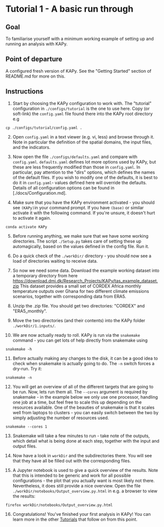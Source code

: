 # Tutorial 1 - A basic run through

## Goal

To familiarise yourself with a minimum working example of setting up and running an analysis with KAPy.

## Point of departure

A configured fresh version of KAPy. See the "Getting Started" section of README.md for more on this.

## Instructions

1. Start by choosing the KAPy configuration to work with. The "tutorial" configuration in `./configs/tutorial` is the one to use here. Copy (or soft-link) the `config.yaml` file found there into the KAPy root directory e.g

```
cp ./configs/tutorial/config.yaml .
```

2. Open `config.yaml` in a text viewer (e.g. vi, less) and browse through it. Note in particular the definition of the spatial domains, the input files, and the indicators. 

3. Now open the file `./configs/defaults.yaml` and compare with `config.yaml`. `defaults.yaml` defines lot more options used by KAPy, but these are less frequently modified than those in `config.yaml`. In particular, pay attention to the "dirs" options, which defines the names of the default files. If you wish to modify one of the defaults, it is best to do it in `config.yaml`- values defined here will override the defaults. Details of all configuration options can be found in [./docs/Configuration.md]. 

4. Make sure that you have the KAPy environment activated - you should see `(KAPy)`in your command prompt. If you have `(base)` or similar activate it with the following command. If you're unsure, it doesn't hurt to activate it again.

```
conda activate KAPy
```

5. Before running anything, we make sure that we have some working directories. The script `./Setup.py` takes care of setting these up automagically, based on the values defined in the config file. Run it.

6. Do a quick check of the `./workDir/` directory - you should now see a load of directories waiting to receive data.


7. So now we need some data. Download the example working dataset into a temporary directory from here https://download.dmi.dk/Research_Projects/KAPy/tas_example_dataset.zip This dataset provides a small set of CORDEX Africa monthly temperature outputs over Ghana for two different climate emissions scenarios, together with corresponding data from ERA5.

8. Unzip the .zip file. You should get two directories: "CORDEX" and "ERA5_monthly".

9. Move the two directories (and their contents) into the KAPy folder `./workDir/1.inputs/`. 

10. We are now actually ready to roll. KAPy is run via the `snakemake` command - you can get lots of help directly from snakemake using

```
snakemake -h
```

11. Before actually making any changes to the disk, it can be a good idea to check when snakemake is actually going to do. The `-n` switch forces a dry-run. Try it:

```
snakemake -n
```
12. You will get an overview of all of the different targets that are going to be run. Now, lets run them all. The `--cores` argument is required by snakemake - in the example below we only use one processor, handling one job at a time, but feel free to scale this up depending on the resources available. One of the beauties of snakemake is that it scales well from laptops to clusters - you can easily switch between the two by simply adjusting the number of resources used.
```
snakemake --cores 1
```

13. Snakemake will take a few minutes to run - take note of the outputs, which detail what is being done at each step, together with the input and output files.  

14. Now have a look in `workDir` and the subdirectories there. You will see that they have all be filled out with the corresponding files.

15. A Jupyter notebook is used to give a quick overview of the results. Note that this is intended to be generic and work for all possible configurations - the plot that you actually want is most likely not there. Nevertheless, it does still provide a nice overview. Open the file `./workDir/notebooks/Output_overview.py.html` in e.g. a browser to view the results:

```
firefox workDir/notebooks/Output_overview.py.html 
```

16. Congratulations! You've finished your first analysis in KAPy! You can learn more in the other [Tutorials](README.md) that follow on from this point.
